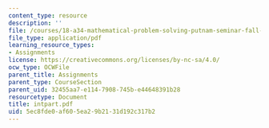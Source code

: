 ```yaml
---
content_type: resource
description: ''
file: /courses/18-a34-mathematical-problem-solving-putnam-seminar-fall-2018/5ec8fde0af605ea29b2131d192c317b2_intpart.pdf
file_type: application/pdf
learning_resource_types:
- Assignments
license: https://creativecommons.org/licenses/by-nc-sa/4.0/
ocw_type: OCWFile
parent_title: Assignments
parent_type: CourseSection
parent_uid: 32455aa7-e114-7908-745b-e44648391b28
resourcetype: Document
title: intpart.pdf
uid: 5ec8fde0-af60-5ea2-9b21-31d192c317b2
---
```

